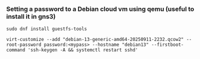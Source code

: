 ### Setting a password to a Debian cloud vm using qemu (useful to install it in gns3)

```
sudo dnf install guestfs-tools

virt-customize --add "debian-13-generic-amd64-20250911-2232.qcow2" --root-password password:<mypass> --hostname "debian13" --firstboot-command 'ssh-keygen -A && systemctl restart sshd'
```
